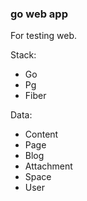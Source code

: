 ### go web app

For testing web.  

Stack:
- Go
- Pg
- Fiber

Data:

- Content
- Page
- Blog
- Attachment
- Space
- User